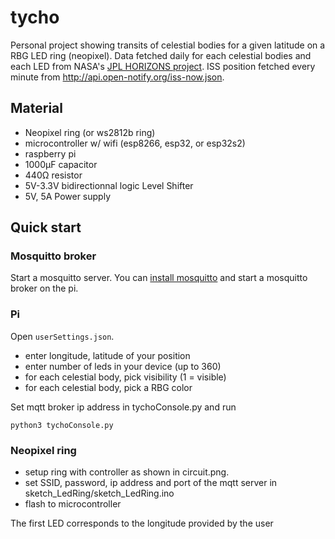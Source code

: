# tycho
Personal project showing transits of celestial bodies for a given latitude on a RBG LED ring (neopixel). Data fetched daily for each celestial bodies and each LED from NASA's [JPL HORIZONS project](https://ssd.jpl.nasa.gov/horizons.cgi). ISS position fetched every minute from http://api.open-notify.org/iss-now.json.

## Material

- Neopixel ring (or ws2812b ring)
- microcontroller w/ wifi (esp8266, esp32, or esp32s2)
- raspberry pi 
- 1000μF capacitor
- 440Ω resistor
- 5V-3.3V bidirectionnal logic Level Shifter
- 5V, 5A Power supply

## Quick start
### Mosquitto broker
Start a mosquitto server. You can [install mosquitto](https://randomnerdtutorials.com/how-to-install-mosquitto-broker-on-raspberry-pi/) and start a mosquitto broker on the pi.

### Pi
Open `userSettings.json`.
- enter longitude, latitude of your position
- enter number of leds in your device (up to 360)
- for each celestial body, pick visibility (1 = visible)
- for each celestial body, pick a RBG color

Set mqtt broker ip address in tychoConsole.py and run 

`python3 tychoConsole.py`


### Neopixel ring
- setup ring with controller as shown in circuit.png.
- set SSID, password, ip address and port of the mqtt server in sketch_LedRing/sketch_LedRing.ino
- flash to microcontroller

The first LED corresponds to the longitude provided by the user
